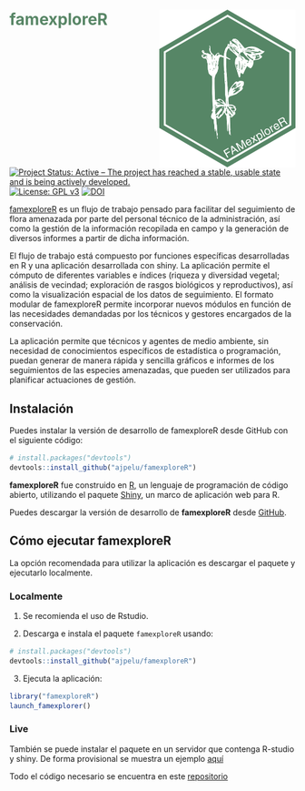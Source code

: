 
<!-- README.md is generated from README.Rmd. Please edit that file -->

# <span style="color:#588666">famexploreR</span> <img src="man/figures/logo_famexplorer.png" align="right" width="240"/>

<!-- badges: start -->

[![Project Status: Active – The project has reached a stable, usable
state and is being actively
developed.](https://www.repostatus.org/badges/latest/active.svg)](https://www.repostatus.org/#active)
[![License: GPL
v3](https://img.shields.io/badge/License-GPLv3-blue.svg)](https://www.gnu.org/licenses/gpl-3.0)
[![DOI](https://zenodo.org/badge/DOI/10.5281/zenodo.3697818.svg)](https://doi.org/10.5281/zenodo.3697818)
<!-- badges: end -->

[famexploreR](https://ajpelu.github.io/famexploreR/) es un flujo de
trabajo pensado para facilitar del seguimiento de flora amenazada por
parte del personal técnico de la administración, así como la gestión de
la información recopilada en campo y la generación de diversos informes
a partir de dicha información.

El flujo de trabajo está compuesto por funciones específicas
desarrolladas en R y una aplicación desarrollada con shiny. La
aplicación permite el cómputo de diferentes variables e índices (riqueza
y diversidad vegetal; análisis de vecindad; exploración de rasgos
biológicos y reproductivos), así como la visualización espacial de los
datos de seguimiento. El formato modular de famexploreR permite
incorporar nuevos módulos en función de las necesidades demandadas por
los técnicos y gestores encargados de la conservación.

La aplicación permite que técnicos y agentes de medio ambiente, sin
necesidad de conocimientos específicos de estadística o programación,
puedan generar de manera rápida y sencilla gráficos e informes de los
seguimientos de las especies amenazadas, que pueden ser utilizados para
planificar actuaciones de gestión.

## Instalación

Puedes instalar la versión de desarrollo de famexploreR desde GitHub con
el siguiente código:

``` r
# install.packages("devtools")
devtools::install_github("ajpelu/famexploreR")
```

**famexploreR** fue construido en [R](https://www.r-project.org), un
lenguaje de programación de código abierto, utilizando el paquete
[Shiny](https://shiny.rstudio.com), un marco de aplicación web para R.

Puedes descargar la versión de desarrollo de **famexploreR** desde
[GitHub](https://github.com/ajpelu/famexploreR).

## Cómo ejecutar famexploreR

La opción recomendada para utilizar la aplicación es descargar el
paquete y ejecutarlo localmente.

### Localmente

1.  Se recomienda el uso de Rstudio.

2.  Descarga e instala el paquete `famexploreR` usando:

``` r
# install.packages("devtools")
devtools::install_github("ajpelu/famexploreR")
```

3.  Ejecuta la aplicación:

``` r
library("famexploreR")
launch_famexplorer()
```

### Live

También se puede instalar el paquete en un servidor que contenga
R-studio y shiny. De forma provisional se muestra un ejemplo
[aquí](http://vlab.iecolab.es/ajpelu/famexploreR/)

Todo el código necesario se encuentra en este
[repositorio](https://github.com/ajpelu/famexploreR)
